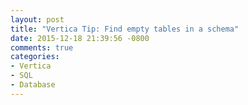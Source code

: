 ```yaml
---
layout: post
title: "Vertica Tip: Find empty tables in a schema"
date: 2015-12-18 21:39:56 -0800
comments: true
categories: 
- Vertica
- SQL
- Database
---
```


